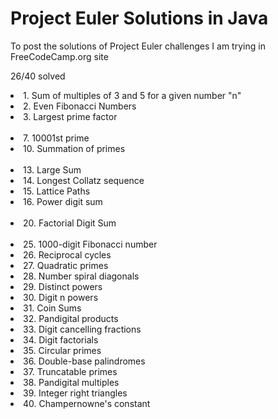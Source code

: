 # Project Euler Solutions in Java
To post the solutions of Project Euler challenges I am trying in FreeCodeCamp.org site

26/40 solved

<td>
  <li>1. Sum of multiples of 3 and 5 for a given number "n"</li>
  <li>2. Even Fibonacci Numbers</li>
  <li>3. Largest prime factor</li>
  </br>
  <li>7. 10001st prime</li>
  <li>10. Summation of primes</li>
  </br>
  <li>13. Large Sum</li>
  <li>14. Longest Collatz sequence</li>
  <li>15. Lattice Paths</li>
  <li>16. Power digit sum</li>
  </br>
  <li>20. Factorial Digit Sum</li>
  </br>
  <li>25. 1000-digit Fibonacci number</li>
  <li>26. Reciprocal cycles</li>
  <li>27. Quadratic primes</li>
  <li>28. Number spiral diagonals</li>
  <li>29. Distinct powers</li>
  <li>30. Digit n powers</li>
  <li>31. Coin Sums</li>
  <li>32. Pandigital products</li>
  <li>33. Digit cancelling fractions</li>
  <li>34. Digit factorials</li>
  <li>35. Circular primes</li>
  <li>36. Double-base palindromes</li>
  <li>37. Truncatable primes</li>
  <li>38. Pandigital multiples</li>
  <li>39. Integer right triangles</li>
  <li>40. Champernowne's constant</li>
</td>

